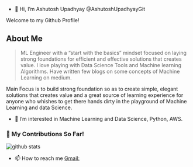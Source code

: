 - 👋 Hi, I’m Ashutosh Upadhyay @AshutoshUpadhyayGit

Welcome to my Github Profile!

## About Me
 > ML Engineer with a “start with the basics” mindset focused on laying strong foundations for efficient and effective solutions that creates value.
 > I love playing with Data Science Tools and Machine learning Algorithms. 
 > Have written few blogs on some concepts of Machine Learning on medium.
 
 Main Focus is to build strong foundation so as to create simple, elegant solutions that creates value and a great source of learning experience for anyone who whishes 
 to get there hands dirty in the playground of Machine Learning and data Science.
 
- 👀 I’m interested in Machine Learning and Data Science, Python, AWS.

### 🌱 My Contributions So Far!
![github stats](https://github-readme-stats.vercel.app/api?username=AshutoshUpadhyayGit&show_icons=true)

- 📫 How to reach me [Gmail:](ashupadhyay99@gmail.com)

